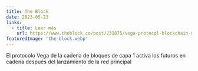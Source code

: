 ```yaml
---
title: The Block
date: 2023-05-23
links:
  - title: Leer más
    url: https://www.theblock.co/post/231875/vega-protocol-blockchain-markets
featuredImage: 'the-block.webp'
---
```

El protocolo Vega de la cadena de bloques de capa 1 activa los futuros en cadena después del lanzamiento de la red principal
